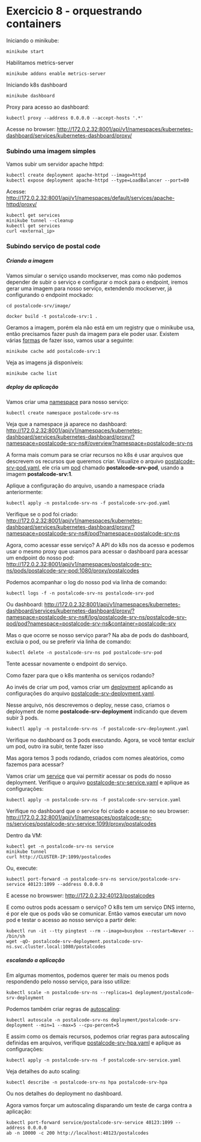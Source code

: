 # Exercicio 8 - orquestrando containers


Iniciando o minikube:

```
minikube start
```

Habilitamos metrics-server

```
minikube addons enable metrics-server
```

Iniciando k8s dashboard

```
minikube dashboard
```

Proxy para acesso ao dashboard:

```
kubectl proxy --address 0.0.0.0 --accept-hosts '.*'
```

Acesse no browser: http://172.0.2.32:8001/api/v1/namespaces/kubernetes-dashboard/services/kubernetes-dashboard/proxy/

### Subindo uma imagem simples

Vamos subir um servidor apache httpd:

```
kubectl create deployment apache-httpd --image=httpd
kubectl expose deployment apache-httpd --type=LoadBalancer --port=80
```

Acesse: http://172.0.2.32:8001/api/v1/namespaces/default/services/apache-httpd/proxy/

```
kubectl get services
minikube tunnel --cleanup
kubectl get services
curl <external_ip>
```

### Subindo serviço de postal code

##### Criando a imagem

Vamos simular o serviço usando mockserver, mas como não podemos depender de subir o serviço e configurar o mock para o endpoint, iremos gerar uma imagem para nosso serviço, extendendo mockserver, já configurando o endpoint mockado:

```
cd postalcode-srv/image/

docker build -t postalcode-srv:1 .
```

Geramos a imagem, porém ela não está em um registry que o minikube usa, então precisamos fazer push da imagem para ele poder usar. Existem várias [formas](https://minikube.sigs.k8s.io/docs/handbook/pushing/) de fazer isso, vamos usar a seguinte:


```
minikube cache add postalcode-srv:1
```

Veja as imagens já disponíveis:

```
minikube cache list
```

##### deploy da aplicação

Vamos criar uma [namespace](https://kubernetes.io/docs/concepts/overview/working-with-objects/namespaces/) para nosso serviço:

```
kubectl create namespace postalcode-srv-ns
```

Veja que a namespace já aparece no dashboard: http://172.0.2.32:8001/api/v1/namespaces/kubernetes-dashboard/services/kubernetes-dashboard/proxy/?namespace=postalcode-srv-ns#/overview?namespace=postalcode-srv-ns

A forma mais comum para se criar recursos no k8s é usar arquivos que descrevem os recursos que queremos criar. Visualize o arquivo [postalcode-srv-pod.yaml](postalcode-svc/deploy/postalcode-srv-pod.yaml), ele cria um [pod](https://kubernetes.io/docs/concepts/workloads/pods/) chamado **postalcode-srv-pod**, usando a imagem **postalcode-srv:1**.

Aplique a configuração do arquivo, usando a namespace criada anteriormente:

```
kubectl apply -n postalcode-srv-ns -f postalcode-srv-pod.yaml
```

Verifique se o pod foi criado: http://172.0.2.32:8001/api/v1/namespaces/kubernetes-dashboard/services/kubernetes-dashboard/proxy/?namespace=postalcode-srv-ns#/pod?namespace=postalcode-srv-ns

Agora, como acessar esse serviço? A API do k8s nos da acesso e podemos usar o mesmo proxy que usamos para acessar o dashboard para acessar um endpoint do nosso pod: http://172.0.2.32:8001/api/v1/namespaces/postalcode-srv-ns/pods/postalcode-srv-pod:1080/proxy/postalcodes

Podemos acompanhar o log do nosso pod via linha de comando:

```
kubectl logs -f -n postalcode-srv-ns postalcode-srv-pod
```

Ou dashboard: http://172.0.2.32:8001/api/v1/namespaces/kubernetes-dashboard/services/kubernetes-dashboard/proxy/?namespace=postalcode-srv-ns#/log/postalcode-srv-ns/postalcode-srv-pod/pod?namespace=postalcode-srv-ns&container=postalcode-srv

Mas o que ocorre se nosso serviço parar? Na aba de pods do dashboard, excluia o pod, ou se preferir via linha de comando:

```
kubectl delete -n postalcode-srv-ns pod postalcode-srv-pod
```

Tente acessar novamente o endpoint do serviço. 

Como fazer para que o k8s mantenha os serviços rodando? 

Ao invés de criar um pod, vamos criar um [deployment](https://kubernetes.io/docs/concepts/workloads/controllers/deployment/) aplicando as configurações do arquivo [postalcode-srv-deployment.yaml](postalcode-svc/deploy/postalcode-srv-deployment.yaml).

Nesse arquivo, nós descrevemos o deploy, nesse caso, criamos o deployment de nome **postalcode-srv-deployment** indicando que devem subir 3 pods.

```
kubectl apply -n postalcode-srv-ns -f postalcode-srv-deployment.yaml
```

Verifique no dashboard os 3 pods executando. Agora, se você tentar excluir um pod, outro ira subir, tente fazer isso

Mas agora temos 3 pods rodando, criados com nomes aleatórios, como fazemos para acessar? 

Vamos criar um [service](https://kubernetes.io/docs/concepts/services-networking/service/) que vai permitir acessar os pods do nosso deployment. Verifique o arquivo [postalcode-srv-service.yaml](postalcode-svc/deploy/postalcode-srv-service.yaml) e aplique as configurações:

```
kubectl apply -n postalcode-srv-ns -f postalcode-srv-service.yaml
```

Verifique no dashboard que o service foi criado e acesse no seu browser: http://172.0.2.32:8001/api/v1/namespaces/postalcode-srv-ns/services/postalcode-srv-service:1099/proxy/postalcodes

Dentro da VM:

```
kubectl get -n postalcode-srv-ns service
minikube tunnel
curl http://CLUSTER-IP:1099/postalcodes
```

Ou, execute:

```
kubectl port-forward -n postalcode-srv-ns service/postalcode-srv-service 40123:1099 --address 0.0.0.0
```

E acesse no browswer: http://172.0.2.32:40123/postalcodes

E como outros pods acessam o serviço? O k8s tem um serviço DNS interno, é por ele que os pods vão se comunicar. Então vamos executar um novo pod e testar o acesso ao nosso serviço a partir dele: 

```
kubectl run -it --tty pingtest --rm --image=busybox --restart=Never -- /bin/sh
wget -qO- postalcode-srv-deployment.postalcode-srv-ns.svc.cluster.local:1080/postalcodes
```

##### escalando a aplicação

Em algumas momentos, podemos querer ter mais ou menos pods respondendo pelo nosso serviço, para isso utilize: 

```
kubectl scale -n postalcode-srv-ns --replicas=1 deployment/postalcode-srv-deployment
```

Podemos também criar regras de [autoscaling](https://kubernetes.io/docs/tasks/run-application/horizontal-pod-autoscale-walkthrough/):

```
kubectl autoscale -n postalcode-srv-ns deployment/postalcode-srv-deployment --min=1 --max=5 --cpu-percent=5
```

E assim como os demais recursos, podemos criar regras para autoscaling definidas em arquivos, verifique [postalcode-srv-hpa.yaml](postalcode-svc/deploy/postalcode-srv-hpa.yaml) e aplique as configurações:

```
kubectl apply -n postalcode-srv-ns -f postalcode-srv-service.yaml
```

Veja detalhes do auto scaling:

```
kubectl describe -n postalcode-srv-ns hpa postalcode-srv-hpa
```

Ou nos detalhes do deployment no dashboard.

Agora vamos forçar um autoscaling disparando um teste de carga contra a aplicação:

```
kubectl port-forward service/postalcode-srv-service 40123:1099 --address 0.0.0.0
ab -n 10000 -c 200 http://localhost:40123/postalcodes
```
